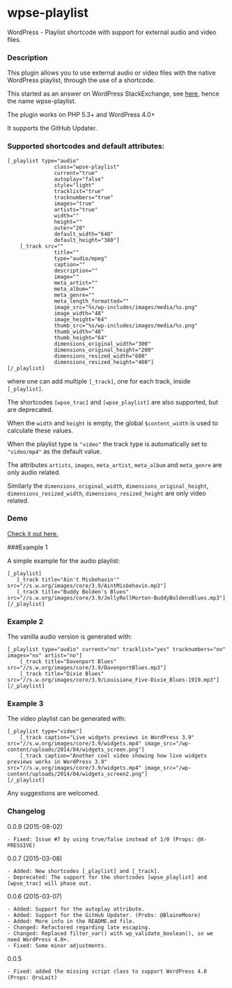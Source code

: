 wpse-playlist
=================

WordPress - Playlist shortcode with support for external audio and video files.

### Description

This plugin allows you to use external audio or video files with the native WordPress playlist, through the use of a shortcode.

This started as an answer on WordPress StackExchange, see [here](http://wordpress.stackexchange.com/questions/141766/making-audio-playlist-with-external-audio-files/), hence the name wpse-playlist.

The plugin works on PHP 5.3+ and WordPress 4.0+ 

It supports the GitHub Updater.

### Supported shortcodes and default attributes:

    [_playlist type="audio" 
                   class="wpse-playlist" 
                   current="true" 
                   autoplay="false" 
                   style="light" 
                   tracklist="true" 
                   tracknumbers="true" 
                   images="true" 
                   artists="true" 
                   width="" 
                   height=""
                   outer="20"
                   default_width="640"
                   default_height="380"]
        [_track src="" 
                   title="" 
                   type="audio/mpeg" 
                   caption="" 
                   description="" 
                   image="" 
                   meta_artist="" 
                   meta_album="" 
                   meta_genre=""
                   meta_length_formatted=""
                   image_src="%s/wp-includes/images/media/%s.png" 
                   image_width="48" 
                   image_height="64"
                   thumb_src="%s/wp-includes/images/media/%s.png" 
                   thumb_width="48" 
                   thumb_height="64"
                   dimensions_original_width="300" 
                   dimensions_original_height="200"
                   dimensions_resized_width="600" 
                   dimensions_resized_height="400"]
    [/_playlist]

where one can add multiple `[_track]`, one for each track, inside `[_playlist]`.

The shortcodes `[wpse_trac]` and `[wpse_playlist]` are also supported, but are deprecated.

When the `width` and `height` is empty, the global `$content_width` is used to calculate these values.

When the playlist type is `"video"` the track type is automatically set to `"video/mp4"` as the default value.

The attributes  `artists`, `images`, `meta_artist`, `meta_album` and `meta_genre` are only audio related.

Similarly the `dimensions_original_width`, `dimensions_original_height`, `dimensions_resized_width`, `dimensions_resized_height` are only video related.

### Demo

[Check it out here.](http://xlino.com/projects/wordpress-playlist-shortcode-with-external-audio-or-video-files/)

###Example 1

A simple example for the audio playlist:

    [_playlist]
       [_track title="Ain't Misbehavin'" src="//s.w.org/images/core/3.9/AintMisbehavin.mp3"]
       [_track title="Buddy Bolden's Blues" src="//s.w.org/images/core/3.9/JellyRollMorton-BuddyBoldensBlues.mp3"]
    [/_playlist]
 

### Example 2

The vanilla audio version is generated with:

    [_playlist type="audio" current="no" tracklist="yes" tracknumbers="no" images="no" artist="no"]
        [_track title="Davenport Blues" src="//s.w.org/images/core/3.9/DavenportBlues.mp3"]
        [_track title="Dixie Blues" src="//s.w.org/images/core/3.9/Louisiana_Five-Dixie_Blues-1919.mp3"]
    [/_playlist]

### Example 3

The video playlist can be generated with:

    [_playlist type="video"]
        [_track caption="Live widgets previews in WordPress 3.9" src="//s.w.org/images/core/3.9/widgets.mp4" image_src="/wp-content/uploads/2014/04/widgets_screen.png"]
        [_track caption="Another cool video showing how live widgets previews works in WordPress 3.9" src="//s.w.org/images/core/3.9/widgets.mp4" image_src="/wp-content/uploads/2014/04/widgets_screen2.png"]
    [/_playlist]


Any suggestions are welcomed.

### Changelog

0.0.9 (2015-08-02)

    - Fixed: Issue #7 by using true/false instead of 1/0 (Props: @X-PRESSIVE)


0.0.7 (2015-03-08) 

    - Added: New shortcodes [_playlist] and [_track].
    - Deprecated: The support for the shortcodes [wpse_playlist] and [wpse_trac] will phase out. 

0.0.6 (2015-03-07) 

    - Added: Support for the autoplay attribute.
    - Added: Support for the GitHub Updater. (Probs: @BlaineMoore)
    - Added: More info in the README.md file.
    - Changed: Refactored regarding late escaping.
    - Changed: Replaced filter_var() with wp_validate_boolean(), so we need WordPress 4.0+.
    - Fixed: Some minor adjustments.

0.0.5 

    - Fixed: added the missing script class to support WordPress 4.0 (Props: @ruLait)
